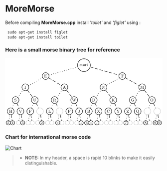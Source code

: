 # MoreMorse

Before compiling **MoreMorse.cpp** install *'toilet'* and *'figlet'* using :
```
 sudo apt-get install figlet     
 sudo apt-get install toilet
```                                                                                                                                          
### Here is a small morse binary tree for reference

![Morse Tree](https://raw.githubusercontent.com/rattle99/MoreMorse/master/Image/morse_listening.png)

### Chart for international morse code

![Chart](https://upload.wikimedia.org/wikipedia/commons/b/b5/International_Morse_Code.svg)

>- **NOTE:** In my header, a space is rapid 10 blinks to make it easily distinguishable.
